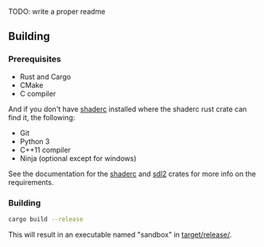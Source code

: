 TODO: write a proper readme

## Building

### Prerequisites

- Rust and Cargo
- CMake
- C compiler

And if you don't have [shaderc](https://github.com/google/shaderc)
installed where the shaderc rust crate can find it, the following:

- Git
- Python 3
- C++11 compiler
- Ninja (optional except for windows)

See the documentation for the [shaderc](https://docs.rs/shaderc) and
[sdl2](https://github.com/Rust-SDL2/rust-sdl2) crates for more info on
the requirements.

### Building

```sh
cargo build --release
```

This will result in an executable named "sandbox" in
[target/release/](target/release/).
